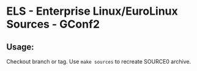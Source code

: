 # ELS - Enterprise Linux/EuroLinux Sources - GConf2
 
## Usage:
  Checkout branch or tag. Use `make sources` to recreate  SOURCE0 archive.
